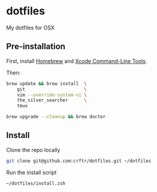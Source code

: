# dotfiles

My dotfiles for OSX

## Pre-installation

First, install [Homebrew](http://brew.sh)
and [Xcode Command-Line Tools](https://goo.gl/rjiP5B).

Then:
```bash
brew update && brew install  \
    git                      \
    vim --override-system-vi \
    the_silver_searcher      \
    tmux

brew upgrade --cleanup && brew doctor
```

## Install

Clone the repo locally
```bash
git clone git@github.com:crftr/dotfiles.git ~/dotfiles
```

Run the install script
```bash
~/dotfiles/install.zsh
```
